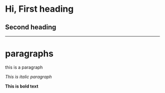 # Hi, First heading
## Second heading

---

# paragraphs

this is a paragraph

*This is italic paragraph*

**This is bold text**
